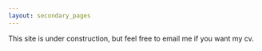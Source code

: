 ```yaml
---
layout: secondary_pages
---
```



This site is under construction, but feel free to email me if you want my cv.
